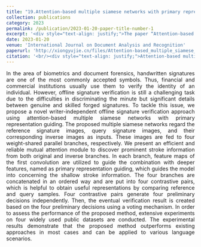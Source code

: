 ```yaml
---
title: "19.Attention-based multiple siamese networks with primary representation guiding for offline signature verification"
collection: publications
category: 2023
permalink: /publication/2023-01-20-paper-title-number-1
excerpt: '<div style="text-align: justify;">The paper “Attention-based multiple siamese networks with primary representation guiding for offline signature verification” presents a method with siamese networks and special modules. It outperforms others on multiple datasets in offline signature verification.</div>'
date: 2023-01-20
venue: 'International Journal on Document Analysis and Recognition'
paperurl: 'http://xiongyujie.cn/files/Attention-based_multiple_siamese_networks_with_primary_representation_guiding_for_offline_signature_verification.pdf'
citation: '<br/><div style="text-align: justify;">Attention-based multiple siamese networks with primary representation guiding for offline signature verification, Y.-J. Xiong*, S.-Y. Cheng, J.-X. Ren and Y.-J. Zhang, International Journal on Document Analysis and Recognition, online (2023)</div>'
---
```


<div style="text-align: justify;">In the area of biometrics and document forensics, handwritten signatures are one of the most commonly accepted symbols. Thus, financial and commercial institutions usually use them to verify the identity of an individual. However, offline signature verification is still a challenging task due to the difficulties in discriminating the minute but significant details between genuine and skilled forged signatures. To tackle this issue, we propose a novel writer-independent offline signature verification approach using attention-based multiple siamese networks with primary representation guiding. The proposed multiple siamese networks regard the reference signature images, query signature images, and their corresponding inverse images as inputs. These images are fed to four weight-shared parallel branches, respectively. We present an efficient and reliable mutual attention module to discover prominent stroke information from both original and inverse branches. In each branch, feature maps of the first convolution are utilized to guide the combination with deeper features, named as primary representation guiding, which guides the model into concerning the shallow stroke information. The four branches are concatenated in an ordered way and are put into four contrastive pairs, which is helpful to obtain useful representations by comparing reference and query samples. Four contrastive pairs generate four preliminary decisions independently. Then, the eventual verification result is created based on the four preliminary decisions using a voting mechanism. In order to assess the performance of the proposed method, extensive experiments on four widely used public datasets are conducted. The experimental results demonstrate that the proposed method outperforms existing approaches in most cases and can be applied to various language scenarios.</div>

<br/>
